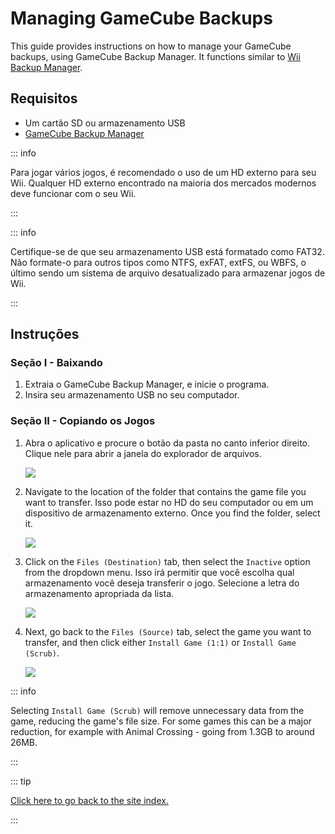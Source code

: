 # Managing GameCube Backups

This guide provides instructions on how to manage your GameCube backups, using GameCube Backup Manager. It functions similar to [Wii Backup Manager](wii-backups#using-wii-backup-manager).

## Requisitos

- Um cartão SD ou armazenamento USB
- [GameCube Backup Manager](https://github.com/AxionDrak/GameCube-Backup-Manager/releases)

::: info

Para jogar vários jogos, é recomendado o uso de um HD externo para seu Wii. Qualquer HD externo encontrado na maioria dos mercados modernos deve funcionar com o seu Wii.

:::

::: info

Certifique-se de que seu armazenamento USB está formatado como FAT32. Não formate-o para outros tipos como NTFS, exFAT, extFS, ou WBFS, o último sendo um sistema de arquivo desatualizado para armazenar jogos de Wii.

:::

## Instruções

### Seção I - Baixando

1. Extraia o GameCube Backup Manager, e inicie o programa.
2. Insira seu armazenamento USB no seu computador.

### Seção II - Copiando os Jogos

1. Abra o aplicativo e procure o botão da pasta no canto inferior direito. Clique nele para abrir a janela do explorador de arquivos.

   ![](/images/desktop-apps/GCBM/folderbutton.png)

2. Navigate to the location of the folder that contains the game file you want to transfer. Isso pode estar no HD do seu computador ou em um dispositivo de armazenamento externo. Once you find the folder, select it.

   ![](/images/desktop-apps/GCBM/selectfolder.png)

3. Click on the `Files (Destination)` tab, then select the `Inactive` option from the dropdown menu. Isso irá permitir que você escolha qual armazenamento você deseja transferir o jogo. Selecione a letra do armazenamento apropriada da lista.

   ![](/images/desktop-apps/GCBM/selectdrive.png)

4. Next, go back to the `Files (Source)` tab, select the game you want to transfer, and then click either `Install Game (1:1)` or `Install Game (Scrub)`.

   ![](/images/desktop-apps/GCBM/installgame.png)

::: info

Selecting `Install Game (Scrub)` will remove unnecessary data from the game, reducing the game's file size. For some games this can be a major reduction, for example with Animal Crossing - going from 1.3GB to around 26MB.

:::

::: tip

[Click here to go back to the site index.](site-navigation)

:::
